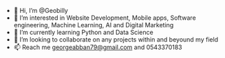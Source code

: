 - 👋 Hi, I’m @Geobilly
- 👀 I’m interested in Website Development, Mobile apps, Software engineering, Machine Learning, AI and Digital Marketing
- 🌱 I’m currently learning Python and Data Science
- 💞️ I’m looking to collaborate on any projects within and beyound my field
- 📫 Reach me georgeabban79@gmail.com and 0543370183

<!---
Geobilly/Geobilly is a ✨ special ✨ repository because its `README.md` (this file) appears on your GitHub profile.
You can click the Preview link to take a look at your changes.
--->
